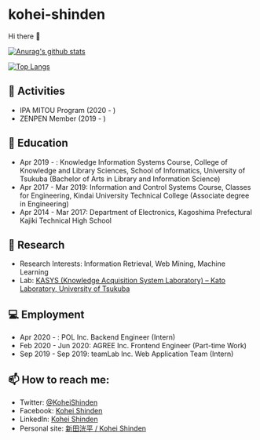 # kohei-shinden 

Hi there 👋

[![Anurag's github stats](https://github-readme-stats.vercel.app/api?username=kohei-shinden&count_private=true&show_icons=true)](https://github.com/anuraghazra/github-readme-stats)

[![Top Langs](https://github-readme-stats.vercel.app/api/top-langs/?username=kohei-shinden)](https://github.com/anuraghazra/github-readme-stats)

## 🔭 Activities
- IPA MITOU Program (2020 - )
- ZENPEN Member (2019 - )

## 🌱 Education

- Apr 2019 - : Knowledge Information Systems Course, College of Knowledge and Library Sciences, School of Informatics, University of Tsukuba (Bachelor of Arts in Library and Information Science)
- Apr 2017 - Mar 2019: Information and Control Systems Course, Classes for Engineering, Kindai University Technical College (Associate degree in Engineering) 
- Apr 2014 - Mar 2017: Department of Electronics, Kagoshima Prefectural Kajiki Technical High School 

## 🧪 Research

- Research Interests: Information Retrieval, Web Mining, Machine Learning
- Lab: [KASYS (Knowledge Acquisition System Laboratory) – Kato Laboratory, University of Tsukuba](https://kasys.slis.tsukuba.ac.jp/en/)

## 💻 Employment

- Apr 2020 - : POL Inc. Backend Engineer (Intern)
- Feb 2020 - Jun 2020: AGREE Inc. Frontend Engineer (Part-time Work)
-  Sep 2019 - Sep 2019: teamLab Inc. Web Application Team (Intern) 

## 📫 How to reach me:
- Twitter: [@KoheiShinden](https://twitter.com/KoheiShinden)
- Facebook: [Kohei Shinden](https://www.facebook.com/kohei.shinden)
- LinkedIn: [Kohei Shinden](https://www.linkedin.com/in/koheishinden/?locale=en_US)
- Personal site: [新田洸平 / Kohei Shinden](https://sites.google.com/klis.tsukuba.ac.jp/koheishinden/english?authuser=0)
